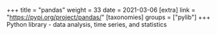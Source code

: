 +++
title = "pandas"
weight = 33
date = 2021-03-06
[extra]
link = "https://pypi.org/project/pandas/"
[taxonomies]
groups = ["pylib"]
+++
Python library - data analysis, time series, and statistics

